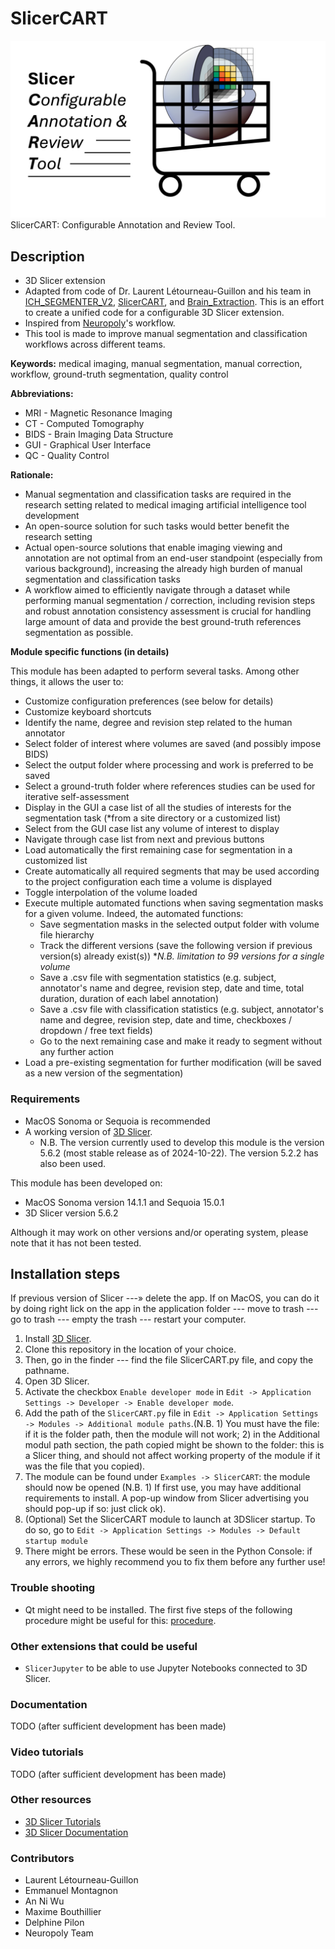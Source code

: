 # SlicerCART
![](SlicerCART/src/Resources/Icons/SlicerCART.png)
SlicerCART: Configurable Annotation and Review Tool. 

## Description

* 3D Slicer extension
* Adapted from code of Dr. Laurent Létourneau-Guillon and his team in [ICH_SEGMENTER_V2](https://github.com/laurentletg/ICH_SEGMENTER_V2), [SlicerCART](https://github.com/laurentletg/SlicerCART), and [Brain_Extraction](https://github.com/MattFr56/CT_Brain_Extraction/blob/main/Brain_Extraction/Brain_Extraction/Brain_Extraction.py). This is an effort to create a unified code for a configurable 3D Slicer extension. 
* Inspired from [Neuropoly](https://neuro.polymtl.ca/)'s workflow. 
* This tool is made to improve manual segmentation and classification workflows across different teams. 

**Keywords:** medical imaging, manual segmentation, manual correction, workflow, ground-truth segmentation, quality control

**Abbreviations:**

- MRI - Magnetic Resonance Imaging
- CT - Computed Tomography
- BIDS - Brain Imaging Data Structure
- GUI - Graphical User Interface
- QC - Quality Control

**Rationale:**

* Manual segmentation and classification tasks are required in the research setting related to medical imaging artificial intelligence tool development
* An open-source solution for such tasks would better benefit the research setting
* Actual open-source solutions that enable imaging viewing and annotation are not optimal from an end-user standpoint (especially from various background), increasing the already high burden of manual segmentation and classification tasks
* A workflow aimed to efficiently navigate through a dataset while performing manual segmentation / correction, including revision steps and robust annotation consistency assessment is crucial for handling large amount of data and provide the best ground-truth references segmentation as possible. 

**Module specific functions (in details)**

This module has been adapted to perform several tasks. Among other things, it allows the user to:

* Customize configuration preferences (see below for details)
* Customize keyboard shortcuts
* Identify the name, degree and revision step related to the human annotator
* Select folder of interest where volumes are saved (and possibly impose BIDS)
* Select the output folder where processing and work is preferred to be saved
* Select a ground-truth folder where references studies can be used for iterative self-assessment
* Display in the GUI a case list of all the studies of interests for the segmentation task (*from a site directory or a customized list)
* Select from the GUI case list any volume of interest to display
* Navigate through case list from next and previous buttons
* Load automatically the first remaining case for segmentation in a customized list
* Create automatically all required segments that may be used according to the project configuration each time a volume is displayed
* Toggle interpolation of the volume loaded
* Execute multiple automated functions when saving segmentation masks for a given volume. Indeed, the automated functions:
  * Save segmentation masks in the selected output folder with volume file hierarchy
  * Track the different versions (save the following version if previous version(s) already exist(s)) **N.B. limitation to 99 versions for a single volume*
  * Save a .csv file with segmentation statistics (e.g. subject, annotator's name and degree, revision step, date and time, total duration, duration of each label annotation)
  * Save a .csv file with classification statistics (e.g. subject, annotator's name and degree, revision step, date and time, checkboxes / dropdown / free text fields)
  * Go to the next remaining case and make it ready to segment without any further action
* Load a pre-existing segmentation for further modification (will be saved as a new version of the segmentation)

### Requirements

* MacOS Sonoma or Sequoia is recommended 
* A working version of [3D Slicer](https://download.slicer.org).
  * N.B. The version currently used to develop this module is the version 5.6.2 (most stable release as of 2024-10-22). The version 5.2.2 has also been used.

This module has been developed on:

* MacOS Sonoma version 14.1.1 and Sequoia 15.0.1
* 3D Slicer version 5.6.2

Although it may work on other versions and/or operating system, please note that it has not been tested.

## Installation steps

If previous version of Slicer ---» delete the app. If on MacOS, you can do it by doing right lick on the app in the application folder --- move to trash --- go to trash --- empty the trash --- restart your computer.


1. Install [3D Slicer](https://download.slicer.org).  
2. Clone this repository in the location of your choice.
3. Then, go in the finder --- find the file SlicerCART.py file, and copy the pathname.
4. Open 3D Slicer.
5. Activate the checkbox `Enable developer mode` in `Edit -> Application Settings -> Developer -> Enable developer mode`. 
6. Add the path of the `SlicerCART.py` file in `Edit -> Application Settings -> Modules -> Additional module paths`.(N.B. 1) You must have the file: if it is the folder path, then the module will not work; 2) in the Additional modul path section, the path copied might be shown to the folder: this is a Slicer thing, and should not affect working property of the module if it was the file that you copied).
7. The module can be found under `Examples -> SlicerCART`: the module should now be opened (N.B. 1) If first use, you may have additional requirements to install. A pop-up window from Slicer advertising you should pop-up if so: just click ok).
8. (Optional) Set the SlicerCART module to launch at 3DSlicer startup. To do so, go to `Edit -> Application Settings -> Modules -> Default startup module`
9. There might be errors. These would be seen in the Python Console: if any errors, we highly recommend you to fix them before any further use!

### Trouble shooting 

* Qt might need to be installed. The first five steps of the following procedure might be useful for this: [procedure](https://web.stanford.edu/dept/cs_edu/resources/qt/install-mac). 

### Other extensions that could be useful
* `SlicerJupyter` to be able to use Jupyter Notebooks connected to 3D Slicer.

### Documentation
TODO (after sufficient development has been made)

### Video tutorials 
TODO (after sufficient development has been made)

### Other resources
* [3D Slicer Tutorials](https://www.youtube.com/watch?v=QTEti9aY0vs&)
* [3D Slicer Documentation](https://www.slicer.org/wiki/Documentation/Nightly/Training)

### Contributors

* Laurent Létourneau-Guillon
* Emmanuel Montagnon
* An Ni Wu
* Maxime Bouthillier
* Delphine Pilon
* Neuropoly Team
